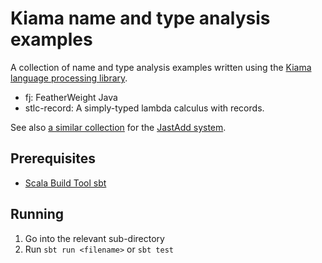 # Kiama name and type analysis examples

A collection of name and type analysis examples written using the [Kiama language processing library](https://bitbucket.org/inkytonik/kiama).


* fj: FeatherWeight Java
* stlc-record: A simply-typed lambda calculus with records.

See also [a similar collection](https://bitbucket.org/fors/name-examples/src/master/) for the [JastAdd system](https://jastadd.org).

## Prerequisites

* [Scala Build Tool sbt](https://scala-sbt.org)

## Running

1. Go into the relevant sub-directory
2. Run `sbt run <filename>` or `sbt test`
